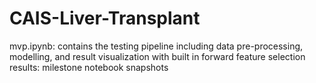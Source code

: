 # CAIS-Liver-Transplant

mvp.ipynb: contains the testing pipeline including data pre-processing, modelling, and result visualization with built in forward feature selection <br>
results: milestone notebook snapshots <br>
